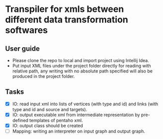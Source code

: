 # Transpiler for xmls between different data transformation softwares

## User guide
- Please clone the repo to local and import project using Intellij Idea.
- Put input XML files under the project folder directly for reading with relative path, any writing with no absolute path specified will also be produced in the project folder.

## Tasks
- [x] IO: read input xml into lists of vertices (with type and id) and links (with type and id and source and targets).
- [x] IO: output executable xml from intermediate representation by pre-defined templates of pentaho xml.
- [x] IO: output class should be created
- [ ] Mapping: writing an interpreter on input graph and output graph.